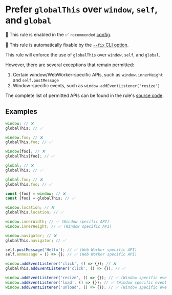 # Prefer `globalThis` over `window`, `self`, and `global`

💼 This rule is enabled in the ✅ `recommended` [config](https://github.com/es-tooling/eslint-plugin-unicorn-x#recommended-config).

🔧 This rule is automatically fixable by the [`--fix` CLI option](https://eslint.org/docs/latest/user-guide/command-line-interface#--fix).

<!-- end auto-generated rule header -->
<!-- Do not manually modify this header. Run: `npm run fix:eslint-docs` -->

This rule will enforce the use of `globalThis` over `window`, `self`, and `global`.

However, there are several exceptions that remain permitted:

1. Certain window/WebWorker-specific APIs, such as `window.innerHeight` and `self.postMessage`
2. Window-specific events, such as `window.addEventListener('resize')`

The complete list of permitted APIs can be found in the rule's [source code](../../rules/prefer-global-this.js).

## Examples

```js
window; // ❌
globalThis; // ✅
```

```js
window.foo; // ❌
globalThis.foo; // ✅
```

```js
window[foo]; // ❌
globalThis[foo]; // ✅
```

```js
global; // ❌
globalThis; // ✅
```

```js
global.foo; // ❌
globalThis.foo; // ✅
```

```js
const {foo} = window; // ❌
const {foo} = globalThis; // ✅
```

```js
window.location; // ❌
globalThis.location; // ✅

window.innerWidth; // ✅ (Window specific API)
window.innerHeight; // ✅ (Window specific API)
```

```js
window.navigator; // ❌
globalThis.navigator; // ✅
```

```js
self.postMessage('Hello'); // ✅ (Web Worker specific API)
self.onmessage = () => {}; // ✅ (Web Worker specific API)
```

```js
window.addEventListener('click', () => {}); // ❌
globalThis.addEventListener('click', () => {}); // ✅

window.addEventListener('resize', () => {}); // ✅ (Window specific event)
window.addEventListener('load', () => {}); // ✅ (Window specific event)
window.addEventListener('unload', () => {}); // ✅ (Window specific event)
```
